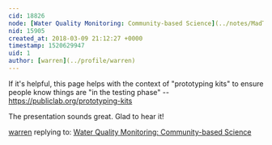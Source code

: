 ```yaml
---
cid: 18826
node: [Water Quality Monitoring: Community-based Science](../notes/MadTinker/03-09-2018/water-quality-monitoring-community-based-science)
nid: 15905
created_at: 2018-03-09 21:12:27 +0000
timestamp: 1520629947
uid: 1
author: [warren](../profile/warren)
---
```


If it's helpful, this page helps with the context of "prototyping kits" to ensure people know things are "in the testing phase" -- https://publiclab.org/prototyping-kits

The presentation sounds great. Glad to hear it!

[warren](../profile/warren) replying to: [Water Quality Monitoring: Community-based Science](../notes/MadTinker/03-09-2018/water-quality-monitoring-community-based-science)

